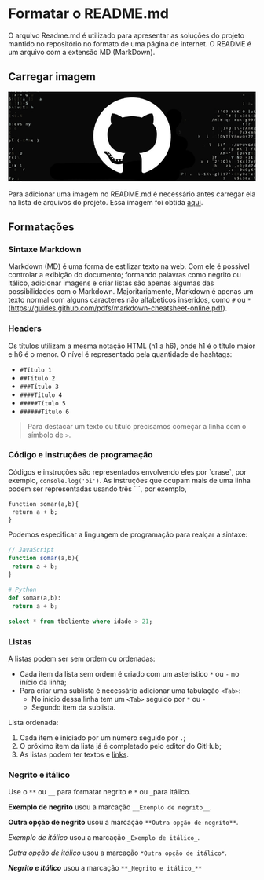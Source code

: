 # Formatar o README.md
O arquivo Readme.md é utilizado para apresentar as soluções do projeto mantido no repositório no formato de uma página de internet. O README é um arquivo com a extensão MD (MarkDown).

## Carregar imagem

![Texto alternativo para a imagem](https://github.com/arleysouza/exemplo-github-2/blob/main/banner.png)

Para adicionar uma imagem no README.md é necessário antes carregar ela na lista de arquivos do projeto. Essa imagem foi obtida [aqui](https://digitalinnovation.one/artigos/como-fazer-login-corretamente-no-github-pelo-terminal).

## Formatações

### Sintaxe Markdown
Markdown (MD) é uma forma de estilizar texto na web. Com ele é possível controlar a exibição do documento; formando palavras como negrito ou itálico, adicionar imagens e criar listas são apenas algumas das possibilidades com o Markdown. Majoritariamente, Markdown é apenas um texto normal com alguns caracteres não alfabéticos inseridos, como `#` ou `*` (https://guides.github.com/pdfs/markdown-cheatsheet-online.pdf).

### Headers
Os títulos utilizam a mesma notação HTML (h1 a h6), onde h1 é o título maior e h6 é o menor. O nível é representado pela quantidade de hashtags:
- `#Título 1`
- `##Título 2`
- `###Título 3`
- `####Título 4`
- `#####Título 5`
- `######Título 6`

> Para destacar um texto ou título precisamos começar a linha com o símbolo de `>`.

### Código e instruções de programação
Códigos e instruções são representados envolvendo eles por \`crase\`, por exemplo, `console.log('oi')`. 
As instruções que ocupam mais de uma linha podem ser representadas usando três \`\`\`, por exemplo,
```
function somar(a,b){
 return a + b;
}
```
Podemos especificar a linguagem de programação para realçar a sintaxe:
```javascript
// JavaScript
function somar(a,b){
 return a + b;
}
```
```python
# Python
def somar(a,b):
 return a + b;
```
```sql
select * from tbcliente where idade > 21;
```

### Listas
A listas podem ser sem ordem ou ordenadas:
* Cada item da lista sem ordem é criado com um asterístico `*` ou `-` no início da linha;
* Para criar uma sublista é necessário adicionar uma tabulação `<Tab>`:
  * No início dessa linha tem um `<Tab>` seguido por `*` ou `-`
  * Segundo item da sublista.

Lista ordenada:
1. Cada item é iniciado por um número seguido por `.`;
2. O próximo item da lista já é completado pelo editor do GitHub;
3. As listas podem ter textos e [links](https://github.com/jquery/jquery).


### Negrito e itálico
Use o `**` ou `__` para formatar negrito e `*` ou `_`para itálico.

__Exemplo de negrito__ usou a marcação `__Exemplo de negrito__`.

**Outra opção de negrito** usou a marcação `**Outra opção de negrito**`.

_Exemplo de itálico_ usou a marcação `_Exemplo de itálico_`.

*Outra opção de itálico* usou a marcação `*Outra opção de itálico*`.

**_Negrito e itálico_** usou a marcação `**_Negrito e itálico_**`

